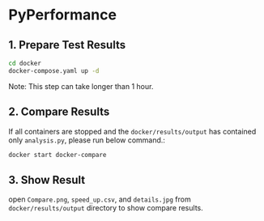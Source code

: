 # PyPerformance

## 1. Prepare Test Results
```bash
cd docker
docker-compose.yaml up -d
```
Note: This step can take longer than 1 hour.


## 2. Compare Results
If all containers are stopped and the `docker/results/output` has contained only `analysis.py`, please run below command.:
```bash
docker start docker-compare
```

## 3. Show Result
open `Compare.png`, `speed_up.csv`, and `details.jpg` from `docker/results/output` directory to show compare results.